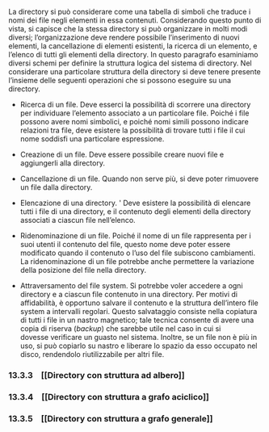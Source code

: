La directory si può considerare come una tabella di simboli che traduce i nomi dei file negli elementi in essa contenuti.
Considerando questo punto di vista, si capisce che la stessa directory si può organizzare in molti modi diversi; l’organizzazione deve rendere possibile l’inserimento di nuovi elementi, la cancellazione di elementi esistenti, la ricerca di un elemento, e l’elenco di tutti gli elementi della directory. In questo paragrafo esaminiamo diversi schemi per definire la struttura logica del sistema di directory. 
Nel considerare una particolare struttura della directory si deve tenere presente l’insieme delle seguenti operazioni che si possono eseguire su una directory.

-   Ricerca di un file. 
	Deve esserci la possibilità di scorrere una directory per individuare l’elemento associato a un particolare file. Poiché i file possono avere nomi simbolici, e poiché nomi simili possono indicare relazioni tra file, deve esistere la possibilità di trovare tutti i file il cui nome soddisfi una particolare espressione.
    
-   Creazione di un file. 
	Deve essere possibile creare nuovi file e aggiungerli alla directory.
    
-   Cancellazione di un file. 
	Quando non serve più, si deve poter rimuovere un file dalla directory.
    
-   Elencazione di una directory. '
	Deve esistere la possibilità di elencare tutti i file di una directory, e il contenuto degli elementi della directory associati a ciascun file nell’elenco.
    
-   Ridenominazione di un file. 
	Poiché il nome di un file rappresenta per i suoi utenti il contenuto del file, questo nome deve poter essere modificato quando il contenuto o l’uso del file subiscono cambiamenti. La ridenominazione di un file potrebbe anche permettere la variazione della posizione del file nella directory.
    
-   Attraversamento del file system. 
	Si potrebbe voler accedere a ogni directory e a ciascun file contenuto in una directory. Per motivi di affidabilità, è opportuno salvare il contenuto e la struttura dell’intero file system a intervalli regolari. Questo salvataggio consiste nella copiatura di tutti i file in un nastro magnetico; tale tecnica consente di avere una copia di riserva (_backup_) che sarebbe utile nel caso in cui si dovesse verificare un guasto nel sistema. Inoltre, se un file non è più in uso, si può copiarlo su nastro e liberare lo spazio da esso occupato nel disco, rendendolo riutilizzabile per altri file.

### 13.3.3 [[Directory con struttura ad albero]]
### 13.3.4 [[Directory con struttura a grafo aciclico]]
### 13.3.5 [[Directory con struttura a grafo generale]]